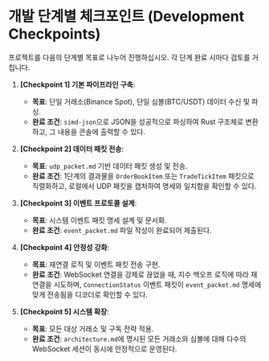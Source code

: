 # 개발 단계별 체크포인트 (Development Checkpoints)

프로젝트를 다음의 단계별 목표로 나누어 진행하십시오. 각 단계 완료 시마다 검토를 거칩니다.

1.  **[Checkpoint 1] 기본 파이프라인 구축**:
    * **목표**: 단일 거래소(Binance Spot), 단일 심볼(BTC/USDT) 데이터 수신 및 파싱.
    * **완료 조건**: `simd-json`으로 JSON을 성공적으로 파싱하여 Rust 구조체로 변환하고, 그 내용을 콘솔에 출력할 수 있다.

2.  **[Checkpoint 2] 데이터 패킷 전송**:
    * **목표**: `udp_packet.md` 기반 데이터 패킷 생성 및 전송.
    * **완료 조건**: 1단계의 결과물을 `OrderBookItem` 또는 `TradeTickItem` 패킷으로 직렬화하고, 로컬에서 UDP 패킷을 캡처하여 명세와 일치함을 확인할 수 있다.

3.  **[Checkpoint 3] 이벤트 프로토콜 설계**:
    * **목표**: 시스템 이벤트 패킷 명세 설계 및 문서화.
    * **완료 조건**: `event_packet.md` 파일 작성이 완료되어 제출된다.

4.  **[Checkpoint 4] 안정성 강화**:
    * **목표**: 재연결 로직 및 이벤트 패킷 전송 구현.
    * **완료 조건**: WebSocket 연결을 강제로 끊었을 때, 지수 백오프 로직에 따라 재연결을 시도하며, `ConnectionStatus` 이벤트 패킷이 `event_packet.md` 명세에 맞게 전송됨을 디코더로 확인할 수 있다.

5.  **[Checkpoint 5] 시스템 확장**:
    * **목표**: 모든 대상 거래소 및 구독 전략 적용.
    * **완료 조건**: `architecture.md`에 명시된 모든 거래소와 심볼에 대해 다수의 WebSocket 세션이 동시에 안정적으로 운영된다.